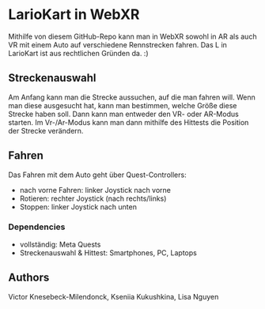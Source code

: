 # LarioKart in WebXR

Mithilfe von diesem GitHub-Repo kann man in WebXR sowohl in AR als auch VR mit einem Auto auf verschiedene Rennstrecken fahren.
Das L in LarioKart ist aus rechtlichen Gründen da. :)

## Streckenauswahl

Am Anfang kann man die Strecke aussuchen, auf die man fahren will.
Wenn man diese ausgesucht hat, kann man bestimmen, welche Größe diese Strecke haben soll.
Dann kann man entweder den VR- oder AR-Modus starten.
Im Vr-/Ar-Modus kann man dann mithilfe des Hittests die Position der Strecke verändern.

## Fahren

Das Fahren mit dem Auto geht über Quest-Controllers:
- nach vorne Fahren: linker Joystick nach vorne
- Rotieren: rechter Joystick (nach rechts/links)
- Stoppen: linker Joystick nach unten

### Dependencies
- vollständig: Meta Quests
- Streckenauswahl & Hittest: Smartphones, PC, Laptops

## Authors

Victor Knesebeck-Milendonck, Kseniia Kukushkina, Lisa Nguyen
